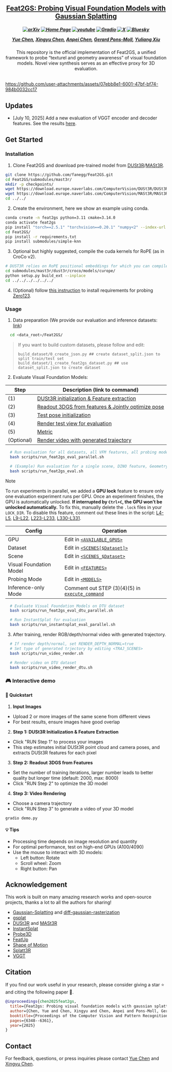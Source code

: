 
<h2 align="center"> <a href="https://arxiv.org/abs/2412.09606">Feat2GS: Probing Visual Foundation Models with Gaussian Splatting</a>
</h2>

<h5 align="center">

[![arXiv](https://img.shields.io/badge/Arxiv-2412.09606-b31b1b.svg?logo=arXiv)](https://arxiv.org/abs/2412.09606) 
[![Home Page](https://img.shields.io/badge/Project-Website-green.svg)](https://fanegg.github.io/Feat2GS/)  [![youtube](https://img.shields.io/badge/Video-E33122?logo=Youtube)](https://youtu.be/4fT5lzcAJqo?si=_fCSIuXNBSmov2VA)  [![Gradio](https://img.shields.io/badge/%F0%9F%A4%97%20Hugging%20Face-Demo-orange)](https://huggingface.co/spaces/endless-ai/Feat2GS)  [![X](https://img.shields.io/badge/@Yue%20Chen-black?logo=X)](https://twitter.com/faneggchen)  [![Bluesky](https://img.shields.io/badge/@Yue%20Chen-white?logo=Bluesky)](https://bsky.app/profile/fanegg.bsky.social)

[Yue Chen](https://fanegg.github.io/),
[Xingyu Chen](https://rover-xingyu.github.io/),
[Anpei Chen](https://apchenstu.github.io/),
[Gerard Pons-Moll](https://virtualhumans.mpi-inf.mpg.de/),
[Yuliang Xiu](https://xiuyuliang.cn/)
</h5>

<div align="center">
This repository is the official implementation of Feat2GS, a unified framework to probe “texturel and geometry awareness” of visual foundation models. Novel view synthesis serves as an effective proxy for 3D evaluation.
</div>
<br>

https://github.com/user-attachments/assets/07ebb8e1-6001-47bf-bf74-984b0032cc17


## Updates

- [July 10, 2025] Add a new evaluation of VGGT encoder and decoder features. See the results [here](assets/Feat2GS_Benchmark.png).

## Get Started

### Installation
1. Clone Feat2GS and download pre-trained model from [DUSt3R](https://github.com/naver/dust3r)/[MASt3R](https://github.com/naver/mast3r).
```bash
git clone https://github.com/fanegg/Feat2GS.git
cd Feat2GS/submodules/mast3r/
mkdir -p checkpoints/
wget https://download.europe.naverlabs.com/ComputerVision/DUSt3R/DUSt3R_ViTLarge_BaseDecoder_512_dpt.pth -P checkpoints/
wget https://download.europe.naverlabs.com/ComputerVision/MASt3R/MASt3R_ViTLarge_BaseDecoder_512_catmlpdpt_metric.pth -P checkpoints/
cd ../../
```

2. Create the environment, here we show an example using conda.
```bash
conda create -n feat2gs python=3.11 cmake=3.14.0
conda activate feat2gs
pip install "torch==2.5.1" "torchvision==0.20.1" "numpy<2" --index-url https://download.pytorch.org/whl/cu121  # use the correct version of cuda for your system
cd Feat2GS/
pip install -r requirements.txt
pip install submodules/simple-knn
```

3. Optional but highly suggested, compile the cuda kernels for RoPE (as in CroCo v2).
```bash
# DUST3R relies on RoPE positional embeddings for which you can compile some cuda kernels for faster runtime.
cd submodules/mast3r/dust3r/croco/models/curope/
python setup.py build_ext --inplace
cd ../../../../../../
```

4. (Optional) follow [this instruction](https://github.com/cvlab-columbia/zero123?tab=readme-ov-file#novel-view-synthesis-1) to install requirements for probing [Zero123](https://github.com/cvlab-columbia/zero123).

### Usage
1. Data preparation (We provide our evaluation and inference datasets: [link](https://drive.google.com/file/d/1PLTFcvJfiPucrB-pIwfp5QG-AIHcJdjN/view?usp=drive_link))
```bash
  cd <data_root>/Feat2GS/
```

> If you want to build custom datasets, please follow and edit:
> ```
> build_dataset/0_create_json.py ## create dataset_split.json to split train/test set
> build_dataset/1_create_feat2gs_dataset.py ## use dataset_split.json to create dataset
> ```


2. Evaluate Visual Foundation Models:

  | Step | Description (link to command) |
  |------|-------------|
  | (1)  | [DUSt3R initialization & Feature extraction](https://github.com/fanegg/Feat2GS/blob/b8eadaa54549d34420eba61b388548b8ec8e7325/scripts/run_feat2gs_eval_parallel.sh#L245-L250) |
  | (2)  | [Readout 3DGS from features & Jointly optimize pose](https://github.com/fanegg/Feat2GS/blob/b8eadaa54549d34420eba61b388548b8ec8e7325/scripts/run_feat2gs_eval_parallel.sh#L253-L262) |
  | (3)  | [Test pose initialization](https://github.com/fanegg/Feat2GS/blob/b8eadaa54549d34420eba61b388548b8ec8e7325/scripts/run_feat2gs_eval_parallel.sh#L265-L270) |
  | (4)  | [Render test view for evaluation](https://github.com/fanegg/Feat2GS/blob/b8eadaa54549d34420eba61b388548b8ec8e7325/scripts/run_feat2gs_eval_parallel.sh#L273-L282) |
  | (5)  | [Metric](https://github.com/fanegg/Feat2GS/blob/b8eadaa54549d34420eba61b388548b8ec8e7325/scripts/run_feat2gs_eval_parallel.sh#L298-L301) |
  | (Optional)  | [Render video with generated trajectory](https://github.com/fanegg/Feat2GS/blob/b8eadaa54549d34420eba61b388548b8ec8e7325/scripts/run_feat2gs_eval_parallel.sh#L304-L315) |

```bash
  # Run evaluation for all datasets, all VFM features, all probing modes
  bash scripts/run_feat2gs_eval_parallel.sh

  # (Example) Run evaluation for a single scene, DINO feature, Geometry mode
  bash scripts/run_feat2gs_eval.sh
```
> [!NOTE]
> To run experiments in parallel, we added a **GPU lock** feature to ensure only one evaluation experiment runs per GPU. Once an experiment finishes, the GPU is automatically unlocked. **If interrupted by `Ctrl+C`, the GPU won’t be unlocked automatically.** To fix this, manually delete the `.lock` files in your `LOCK_DIR`. To disable this feature, comment out these lines in the script:
    [L4-L5](https://github.com/fanegg/Feat2GS/blob/b8eadaa54549d34420eba61b388548b8ec8e7325/scripts/run_feat2gs_eval_parallel.sh#L4-L5),
    [L9-L22](https://github.com/fanegg/Feat2GS/blob/b8eadaa54549d34420eba61b388548b8ec8e7325/scripts/run_feat2gs_eval_parallel.sh#L9-L22),
    [L223-L233](https://github.com/fanegg/Feat2GS/blob/b8eadaa54549d34420eba61b388548b8ec8e7325/scripts/run_feat2gs_eval_parallel.sh#L223-L233),
    [L330-L331](https://github.com/fanegg/Feat2GS/blob/b8eadaa54549d34420eba61b388548b8ec8e7325/scripts/run_feat2gs_eval_parallel.sh#L330-L331).

  | Config | Operation |
  |--------|-----------------|
  | GPU | Edit in [`<AVAILABLE_GPUS>`](https://github.com/fanegg/Feat2GS/blob/b8eadaa54549d34420eba61b388548b8ec8e7325/scripts/run_feat2gs_eval_parallel.sh#L7) |
  | Dataset | Edit in [`<SCENES[$Dataset]>`](https://github.com/fanegg/Feat2GS/blob/b8eadaa54549d34420eba61b388548b8ec8e7325/scripts/run_feat2gs_eval_parallel.sh#L105-L111) |
  | Scene | Edit in [`<SCENES_$Dataset>`](https://github.com/fanegg/Feat2GS/blob/b8eadaa54549d34420eba61b388548b8ec8e7325/scripts/run_feat2gs_eval_parallel.sh#L31-L99) |
  | Visual Foundation Model | Edit in [`<FEATURES>`](https://github.com/fanegg/Feat2GS/blob/b8eadaa54549d34420eba61b388548b8ec8e7325/scripts/run_feat2gs_eval_parallel.sh#L120-L162) |
  | Probing Mode | Edit in [`<MODELS>`](https://github.com/fanegg/Feat2GS/blob/b8eadaa54549d34420eba61b388548b8ec8e7325/scripts/run_feat2gs_eval_parallel.sh#L181-L188) |
  | Inference-only Mode | Comment out STEP (3)(4)(5) in [`execute_command`](https://github.com/fanegg/Feat2GS/blob/main/scripts/run_feat2gs_eval_parallel.sh#L325-L327) |

```bash
  # Evaluate Visual Foundation Models on DTU dataset
  bash scripts/run_feat2gs_eval_dtu_parallel.sh

  # Run InstantSplat for evaluation
  bash scripts/run_instantsplat_eval_parallel.sh
```


3. After training, render RGB/depth/normal video with generated trajectory.
```bash
  # If render depth/normal, set RENDER_DEPTH_NORMAL=true
  # Set type of generated trjectory by editing <TRAJ_SCENES>
  bash scripts/run_video_render.sh

  # Render video on DTU dataset
  bash scripts/run_video_render_dtu.sh
```
### 🎮 Interactive demo

#### 🚀 Quickstart
1. **Input Images**
* Upload 2 or more images of the same scene from different views
* For best results, ensure images have good overlap

2. **Step 1: DUSt3R Initialization & Feature Extraction**
* Click "RUN Step 1" to process your images
* This step estimates initial DUSt3R point cloud and camera poses, and extracts DUSt3R features for each pixel

3. **Step 2: Readout 3DGS from Features**
* Set the number of training iterations, larger number leads to better quality but longer time (default: 2000, max: 8000) 
* Click "RUN Step 2" to optimize the 3D model

4. **Step 3: Video Rendering**
* Choose a camera trajectory
* Click "RUN Step 3" to generate a video of your 3D model
  
```bash
gradio demo.py
```

#### 💡 Tips
* Processing time depends on image resolution and quantity
* For optimal performance, test on high-end GPUs (A100/4090)
* Use the mouse to interact with 3D models:
  - Left button: Rotate
  - Scroll wheel: Zoom
  - Right button: Pan


## Acknowledgement

This work is built on many amazing research works and open-source projects, thanks a lot to all the authors for sharing!

- [Gaussian-Splatting](https://github.com/graphdeco-inria/gaussian-splatting) and [diff-gaussian-rasterization](https://github.com/graphdeco-inria/diff-gaussian-rasterization)
- [gsplat](https://github.com/nerfstudio-project/gsplat)
- [DUSt3R](https://github.com/naver/dust3r) and [MASt3R](https://github.com/naver/mast3r)
- [InstantSplat](https://github.com/NVlabs/InstantSplat)
- [Probe3D](https://github.com/mbanani/probe3d)
- [FeatUp](https://github.com/mhamilton723/FeatUp)
- [Shape of Motion](https://github.com/vye16/shape-of-motion/)
- [Splatt3R](https://github.com/btsmart/splatt3r)
- [VGGT](https://github.com/facebookresearch/vggt)

## Citation
If you find our work useful in your research, please consider giving a star :star: and citing the following paper :pencil:.

```bibTeX
@inproceedings{chen2025feat2gs,
  title={Feat2gs: Probing visual foundation models with gaussian splatting},
  author={Chen, Yue and Chen, Xingyu and Chen, Anpei and Pons-Moll, Gerard and Xiu, Yuliang},
  booktitle={Proceedings of the Computer Vision and Pattern Recognition Conference},
  pages={6348--6361},
  year={2025}
}
```

## Contact

For feedback, questions, or press inquiries please contact [Yue Chen](mailto:faneggchen@gmail.com) and [Xingyu Chen](mailto:roverxingyu@gmail.com).
